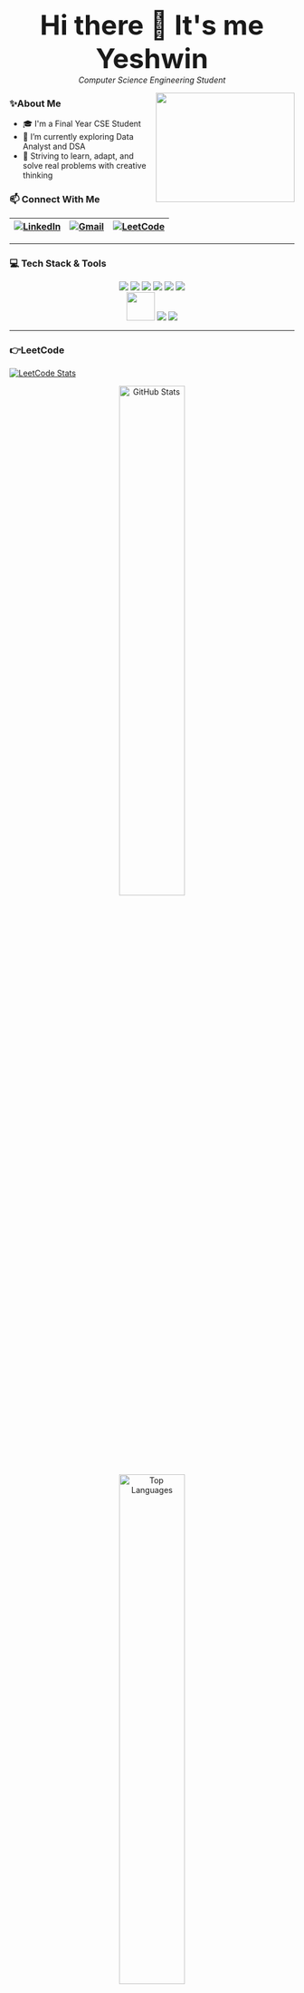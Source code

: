 <p align="center">
  <b><font size="8">Hi there 👋 It's me Yeshwin</font></b><br>
  <i>Computer Science Engineering Student</i>
</p>
<img align="right" src="https://media.giphy.com/media/KGhpQ5NMoWKQurlHwI/giphy.gif" width="245" height="193"/>

### ✨About Me

- 🎓 I'm a Final Year CSE Student
- 🌱 I’m currently exploring Data Analyst and DSA
- 💬 Striving to learn, adapt, and solve real problems with creative thinking
  
### 📫 Connect With Me
  | [![LinkedIn](https://img.shields.io/badge/LinkedIn-0077B5?style=for-the-badge&logo=linkedin&logoColor=white)](https://www.linkedin.com/in/harshita-a-642628271) | [![Gmail](https://img.shields.io/badge/Email-D14836?style=for-the-badge&logo=gmail&logoColor=white)](mailto:a.harshita077@gmail.com) | [![LeetCode](https://img.shields.io/badge/LeetCode-FFA116?style=for-the-badge&logo=leetcode&logoColor=black)](https://leetcode.com/Harshita__07) |
|---|---|---|

---
### 💻 Tech Stack & Tools 

<div align="center">
<img src="https://img.shields.io/badge/Java-ED8B00?style=for-the-badge&logo=java&logoColor=white" />
   <img src="https://img.shields.io/badge/MySQL-005C84?style=for-the-badge&logo=mysql&logoColor=white" />
  <img src="https://img.shields.io/badge/PHP-777BB4?style=for-the-badge&logo=php&logoColor=white" />
  <img src="https://img.shields.io/badge/HTML5-E34F26?style=for-the-badge&logo=html5&logoColor=white" />
  <img src="https://img.shields.io/badge/CSS3-1572B6?style=for-the-badge&logo=css3&logoColor=white" />
  <img src="https://img.shields.io/badge/JavaScript-F7DF1E?style=for-the-badge&logo=javascript&logoColor=black" />

  <br>
  <!-- Tools  -->
  <img height="50" width="50" src="https://img.icons8.com/color/48/000000/visual-studio-code-2019.png"/> 
  <img src="https://img.shields.io/badge/XAMPP-FB7A24?style=for-the-badge&logo=xampp&logoColor=white" />
  <img src="https://img.shields.io/badge/GitHub-181717?style=for-the-badge&logo=github&logoColor=white" />

  </div>
  
  ---
### 👉LeetCode
[![LeetCode Stats](https://leetcard.jacoblin.cool/Harshita__07?theme=dark&font=Antic%20Slab&ext=heatmap)](https://leetcode.com/Harshita__07)


<div align="center"> 
  <img src="https://github-readme-stats.vercel.app/api?username=yeshwin1810&show_icons=true&theme=tokyonight" alt="GitHub Stats" width="48%" /> 
  <br>

  <br><br>
  <img src="https://github-readme-stats.vercel.app/api/top-langs/?username=yeshwin1810&layout=compact&theme=tokyonight" alt="Top Languages" width="48%" /> 
</div>

[![Harshita's github activity graph](https://github-readme-activity-graph.vercel.app/graph?username=Harshita-A07&bg_color=141414&color=fffaff&line=ffffff&point=95e0ea&area=true&hide_border=true)](https://github.com/ashutosh00710/github-readme-activity-graph)
